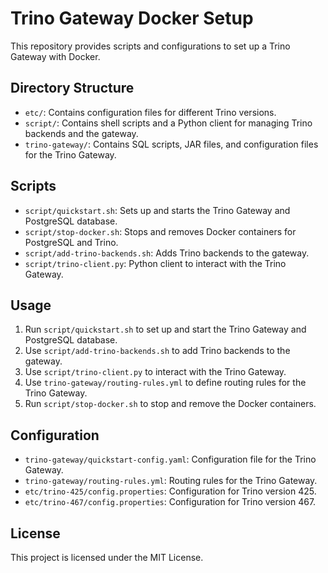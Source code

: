 # Trino Gateway Docker Setup

This repository provides scripts and configurations to set up a Trino Gateway with Docker.

## Directory Structure

- `etc/`: Contains configuration files for different Trino versions.
- `script/`: Contains shell scripts and a Python client for managing Trino backends and the gateway.
- `trino-gateway/`: Contains SQL scripts, JAR files, and configuration files for the Trino Gateway.

## Scripts

- `script/quickstart.sh`: Sets up and starts the Trino Gateway and PostgreSQL database.
- `script/stop-docker.sh`: Stops and removes Docker containers for PostgreSQL and Trino.
- `script/add-trino-backends.sh`: Adds Trino backends to the gateway.
- `script/trino-client.py`: Python client to interact with the Trino Gateway.

## Usage

1. Run `script/quickstart.sh` to set up and start the Trino Gateway and PostgreSQL database.
2. Use `script/add-trino-backends.sh` to add Trino backends to the gateway.
3. Use `script/trino-client.py` to interact with the Trino Gateway.
4. Use `trino-gateway/routing-rules.yml` to define routing rules for the Trino Gateway.
5. Run `script/stop-docker.sh` to stop and remove the Docker containers.

## Configuration

- `trino-gateway/quickstart-config.yaml`: Configuration file for the Trino Gateway.
- `trino-gateway/routing-rules.yml`: Routing rules for the Trino Gateway.
- `etc/trino-425/config.properties`: Configuration for Trino version 425.
- `etc/trino-467/config.properties`: Configuration for Trino version 467.

## License

This project is licensed under the MIT License.